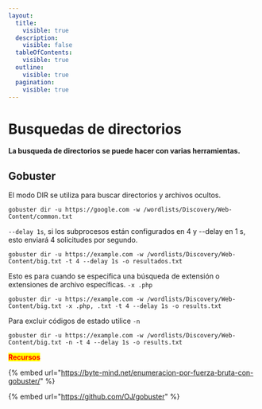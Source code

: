 ```yaml
---
layout:
  title:
    visible: true
  description:
    visible: false
  tableOfContents:
    visible: true
  outline:
    visible: true
  pagination:
    visible: true
---
```


# Busquedas de directorios

**La busqueda de directorios se puede hacer con varias herramientas.**

## Gobuster

El modo DIR se utiliza para buscar directorios y archivos ocultos.

```
gobuster dir -u https://google.com -w /wordlists/Discovery/Web-Content/common.txt  
```

`--delay 1s`, si los subprocesos están configurados en 4 y --delay en 1 s, esto enviará 4 solicitudes por segundo.

```
gobuster dir -u https://example.com -w /wordlists/Discovery/Web-Content/big.txt -t 4 --delay 1s -o resultados.txt
```

Esto es para cuando se especifica una búsqueda de extensión o extensiones de archivo específicas. `-x .php`

```
gobuster dir -u https://example.com -w /wordlists/Discovery/Web-Content/big.txt -x .php, .txt -t 4 --delay 1s -o results.txt
```

Para excluir códigos de estado utilice `-n`&#x20;

```
gobuster dir -u https://example.com -w /wordlists/Discovery/Web-Content/big.txt -n -t 4 --delay 1s -o results.txt
```





<mark style="color:red;">**Recursos**</mark>

{% embed url="https://byte-mind.net/enumeracion-por-fuerza-bruta-con-gobuster/" %}

{% embed url="https://github.com/OJ/gobuster" %}
